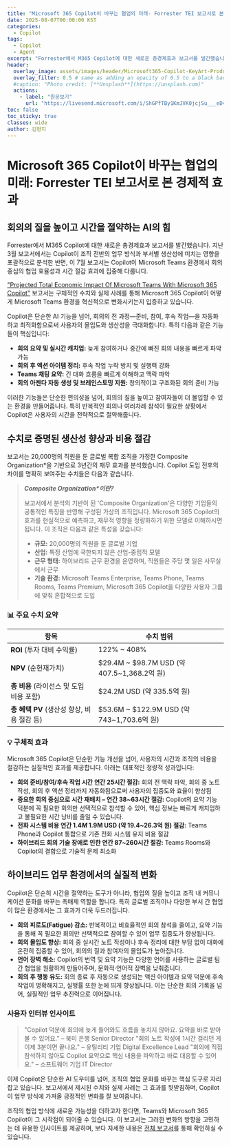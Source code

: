 ```yaml
---
title: "Microsoft 365 Copilot이 바꾸는 협업의 미래- Forrester TEI 보고서로 본 경제적 효과"
date: 2025-08-07T00:00:00 KST
categories:
  - Copilot
tags:
  - Copilot
  - Agent
excerpt: "Forrester에서 M365 Copilot에 대한 새로운 총경제효과 보고서를 발간했습니다. 지난 3월 보고서에서는  Copilot이 조직 전반의 업무 방식과 부서별 생산성에 미치는 영향을 포괄적으로 분석한 반면, 이 7월 보고서는 Copilot이 Microsoft Teams 환경에서 회의 중심의 협업 효율성과 시간 절감 효과에 집중해 다룹니다."
header:
  overlay_image: assets/images/header/Microsoft365-Copilot-KeyArt-Productivity-6K-01.png
  overlay_filter: 0.5 # same as adding an opacity of 0.5 to a black background
  #caption: "Photo credit: [**Unsplash**](https://unsplash.com)"
  actions:
    - label: "원문보기"
      url: "https://livesend.microsoft.com/i/ShGPfTBy1KmJVK0jcjSu___eD4cyJWq87n2gUTN39EhgOHgBILc4CPUiJ0br11tT9wXactCihfi7s4JJTKKahpB84QZos3___fdw60CPLUSSIGNFIYdiSvT___yGF___MA3WgehEKtprkmZ"
toc: false
toc_sticky: true
classes: wide
author: 김현지
---
```


# Microsoft 365 Copilot이 바꾸는 협업의 미래: Forrester TEI 보고서로 본 경제적 효과

## 회의의 질을 높이고 시간을 절약하는 AI의 힘

Forrester에서 M365 Copilot에 대한 새로운 총경제효과 보고서를 발간했습니다. 지난 3월 보고서에서는  Copilot이 조직 전반의 업무 방식과 부서별 생산성에 미치는 영향을 포괄적으로 분석한 반면, 이 7월 보고서는 Copilot이 Microsoft Teams 환경에서 회의 중심의 협업 효율성과 시간 절감 효과에 집중해 다룹니다.

["Projected Total Economic Impact Of Microsoft Teams With Microsoft 365 Copilot"](https://tei.forrester.com/go/Microsoft/TeamsandCopilot/?lang=en-us) 보고서는 구체적인 수치와 실제 사례를 통해  Microsoft 365 Copilot이 어떻게 Microsoft Teams 환경을 혁신적으로 변화시키는지 입증하고 있습니다.

Copilot은 단순한 AI 기능을 넘어, 회의의 전 과정—준비, 참여, 후속 작업—을 자동화하고 최적화함으로써 사용자의 몰입도와 생산성을 극대화합니다. 특히 다음과 같은 기능들이 핵심입니다:

- **회의 요약 및 실시간 캐치업:** 늦게 참여하거나 중간에 빠진 회의 내용을 빠르게 파악 가능
- **회의 후 액션 아이템 정리:** 후속 작업 누락 방지 및 실행력 강화
- **Teams 채팅 요약:** 긴 대화 흐름을 빠르게 이해하고 맥락 파악
- **회의 아젠다 자동 생성 및 브레인스토밍 지원:** 창의적이고 구조화된 회의 준비 가능

이러한 기능들은 단순한 편의성을 넘어, 회의의 질을 높이고 참여자들이 더 몰입할 수 있는 환경을 만들어줍니다. 특히 반복적인 회의나 여러차례 참석이 필요한 상황에서 Copilot은 사용자의 시간을 전략적으로 절약해줍니다.

## 수치로 증명된 생산성 향상과 비용 절감

보고서는 20,000명의 직원을 둔 글로벌 복합 조직을 가정한 Composite Organization*을 기반으로 3년간의 재무 효과를 분석했습니다. Copilot 도입 전후의 차이를 명확히 보여주는 수치들은 다음과 같습니다.

> **_Composite Organization*이란?_**
>
> 보고서에서 분석의 기반이 된 'Composite Organization'은 다양한 기업들의 공통적인 특징을 반영해 구성된 가상의 조직입니다. Microsoft 365 Copilot의 효과를 현실적으로 예측하고, 재무적 영향을 정량화하기 위한 모델로 이해하시면 됩니다. 이 조직은 다음과 같은 특성을 갖습니다:
>
> - **규모:** 20,000명의 직원을 둔 글로벌 기업
> - **산업:** 특정 산업에 국한되지 않은 산업-중립적 모델
> - **근무 형태:** 하이브리드 근무 환경을 운영하며, 직원들은 주당 몇 일은 사무실에서 근무
> - **기술 환경:** Microsoft Teams Enterprise, Teams Phone, Teams Rooms, Teams Premium, Microsoft 365 Copilot을 다양한 사용자 그룹에 맞춰 혼합적으로 도입

### 📊 주요 수치 요약

|**항목**|**수치 범위**|
|---|---|
|**ROI** (투자 대비 수익률)|122% ~ 408%|
|**NPV** (순현재가치)|$29.4M ~ $98.7M USD (약 407.5~1,368.2억 원)|
|**총 비용** (라이선스 및 도입 비용 포함)|$24.2M USD (약 335.5억 원)|
|**총 혜택 PV** (생산성 향상, 비용 절감 등)|$53.6M ~ $122.9M USD (약 743~1,703.6억 원)|

### 💡 구체적 효과

Microsoft 365 Copilot은 단순한 기능 개선을 넘어, 사용자의 시간과 조직의 비용을 절감하는 실질적인 효과를 제공합니다. 아래는 대표적인 정량적 성과입니다:

- **회의 준비/참여/후속 작업 시간 연간 25시간 절감:** 회의 전 맥락 파악, 회의 중 노트 작성, 회의 후 액션 정리까지 자동화됨으로써 사용자의 집중도와 효율이 향상됨
- **중요한 회의 중심으로 시간 재배치 – 연간 38~63시간 절감:** Copilot의 요약 기능 덕분에 꼭 필요한 회의만 선택적으로 참석할 수 있어, 핵심 정보는 빠르게 캐치업하고 불필요한 시간 낭비를 줄일 수 있습니다.
- **전화 시스템 비용 연간 $1.4M~$1.9M USD (약 19.4~26.3억 원) 절감:** Teams Phone과 Copilot 통합으로 기존 전화 시스템 유지 비용 절감
- **하이브리드 회의 기술 장애로 인한 연간 87~260시간 절감:** Teams Rooms와 Copilot의 결합으로 기술적 문제 최소화

## 하이브리드 업무 환경에서의 실질적 변화

Copilot은 단순히 시간을 절약하는 도구가 아니라, 협업의 질을 높이고 조직 내 커뮤니케이션 문화를 바꾸는 촉매제 역할을 합니다. 특히 글로벌 조직이나 다양한 부서 간 협업이 많은 환경에서는 그 효과가 더욱 두드러집니다.

- **회의 피로도(Fatigue) 감소:** 반복적이고 비효율적인 회의 참석을 줄이고, 요약 기능을 통해 꼭 필요한 회의만 선택적으로 참여할 수 있어 업무 집중도가 향상됩니다. 
- **회의 몰입도 향상:** 회의 중 실시간 노트 작성이나 후속 정리에 대한 부담 없이 대화에 온전히 집중할 수 있어, 회의의 질과 참여자의 몰입도가 높아집니다. 
- **언어 장벽 해소:** Copilot의 번역 및 요약 기능은 다양한 언어를 사용하는 글로벌 팀 간 협업을 원활하게 만들어주며, 문화적·언어적 장벽을 낮춰줍니다. 
- **회의 후 행동 유도:** 회의 종료 후 자동으로 생성되는 액션 아이템과 요약 덕분에 후속 작업이 명확해지고, 실행률 또한 눈에 띄게 향상됩니다. 이는 단순한 회의 기록을 넘어, 실질적인 업무 추진력으로 이어집니다.

### 사용자 인터뷰 인사이트

> "Copilot 덕분에 회의에 늦게 들어와도 흐름을 놓치지 않아요. 요약을 바로 받아볼 수 있어요." – 북미 은행 Senior Director
> "회의 노트 작성에 1시간 걸리던 게 이제 3분이면 끝나요." – 유틸리티 기업 Digital Excellence Lead
> "회의에 직접 참석하지 않아도 Copilot 요약으로 핵심 내용을 파악하고 바로 대응할 수 있어요." – 소프트웨어 기업 IT Director

이제 Copilot은 단순한 AI 도우미를 넘어, 조직의 협업 문화를 바꾸는 핵심 도구로 자리잡고 있습니다. 보고서에서 제시된 수치와 실제 사례는 그 효과를 뒷받침하며, Copilot이 업무 방식에 가져올 긍정적인 변화를 잘 보여줍니다.

조직의 협업 방식에 새로운 가능성을 더하고자 한다면, Teams와 Microsoft 365 Copilot이 그 시작점이 되어줄 수 있습니다. 이 보고서는 그러한 변화의 방향을 고민하는 데 유용한 인사이트를 제공하며, 보다 자세한 내용은 [전체 보고서](https://livesend.microsoft.com/i/ShGPfTBy1KmJVK0jcjSu___eD4cyJWq87n2gUTN39EhgOHgBILc4CPUiJ0br11tT9wXactCihfi7s4JJTKKahpB84QZos3___fdw60CPLUSSIGNFIYdiSvT___yGF___MA3WgehEKtprkmZ)를 통해 확인하실 수 있습니다.

